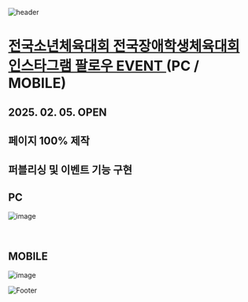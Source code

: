 ![header](https://capsule-render.vercel.app/api?type=wave&color=auto&height=150&section=header&text=2025.%2001.%2031%20-%2002.%2004&fontSize=60)

# <a href="https://onlinepage.co.kr/2025nsgn/"> 전국소년체육대회 전국장애학생체육대회 <br> 인스타그램 팔로우 EVENT </a> (PC / MOBILE)
## 2025. 02. 05. OPEN
## 페이지 100% 제작 <br>
## 퍼블리싱 및 이벤트 기능 구현

## PC
![image](https://github.com/user-attachments/assets/5fbdcbfb-c245-40f8-af56-ec5c586f4bee)

 <br>

## MOBILE
![image](https://github.com/user-attachments/assets/fd7c226d-e200-423b-8aa5-cf7c98d22a7c)



![Footer](https://capsule-render.vercel.app/api?type=waving&color=auto&height=200&section=footer)








